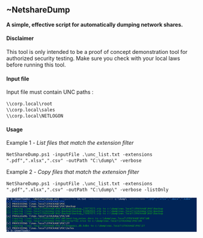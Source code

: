 ## ~NetshareDump
**A simple, effective script for automatically dumping network shares.**

#### Disclaimer
This tool is only intended to be a proof of concept demonstration tool for authorized security testing. Make sure you check with your local laws before running this tool.

#### Input file
Input file must contain UNC paths :

    \\corp.local\root
    \\corp.local\sales
    \\corp.local\NETLOGON

#### Usage
Example 1 - *List files that match the extension filter*

    NetShareDump.ps1 -inputFile .\unc_list.txt -extensions ".pdf",".xlsx",".csv" -outPath "C:\dump\" -verbose

Example 2 - *Copy files that match the extension filter*

    NetShareDump.ps1 -inputFile .\unc_list.txt -extensions ".pdf",".xlsx",".csv" -outPath "C:\dump\" -verbose -listOnly
![enter image description here](https://github.com/onSec-fr/NetshareDump/blob/main/image.png?raw=true)